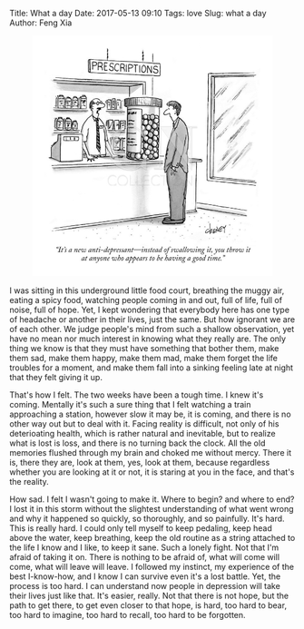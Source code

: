 Title: What a day
Date: 2017-05-13 09:10
Tags: love
Slug: what a day
Author: Feng Xia

<figure class="col l4 m4 s12">
  <img src="/images/funny/depression.jpg"/>
</figure>

I was sitting in this underground little food court, breathing the
muggy air, eating a spicy food, watching people coming in and out,
full of life, full of noise, full of hope. Yet, I kept wondering that
everybody here has one type of headache or another in their lives,
just the same. But how ignorant we are of each other. We judge
people's mind from such a shallow observation, yet have no mean nor
much interest in knowing what they really are. The only thing we know
is that they must have something that bother them, make them sad, make
them happy, make them mad, make them forget the life troubles for a
moment, and make them fall into a sinking feeling late at night that
they felt giving it up.

That's how I felt. The two weeks have been a tough time. I knew it's
coming. Mentally it's such a sure thing that I felt watching a train
approaching a station, however slow it may be, it is coming, and there
is no other way out but to deal with it. Facing reality is difficult,
not only of his deterioating health, which is rather natural and
inevitable, but to realize what is lost is loss, and there is no
turning back the clock. All the old memories flushed through my brain
and choked me without mercy. There it is, there they are, look at
them, yes, look at them, because regardless whether you are looking at
it or not, it is staring at you in the face, and that's the reality.

How sad. I felt I wasn't going to make it. Where to begin? and where
to end? I lost it in this storm without the slightest understanding of
what went wrong and why it happened so quickly, so thoroughly, and so
painfully. It's hard. This is really hard. I could only tell myself to
keep pedaling, keep head above the water, keep breathing, keep the old
routine as a string attached to the life I know and I like, to keep it
sane. Such a lonely fight. Not that I'm afraid of taking it on. There
is nothing to be afraid of, what will come will come, what will leave
will leave. I followed my instinct, my experience of the best
I-know-how, and I know I can survive even it's a lost battle. Yet, the
process is too hard. I can understand now people in depression will
take their lives just like that. It's easier, really. Not that there
is not hope, but the path to get there, to get even closer to that
hope, is hard, too hard to bear, too hard to imagine, too hard to
recall, too hard to be forgotten.
